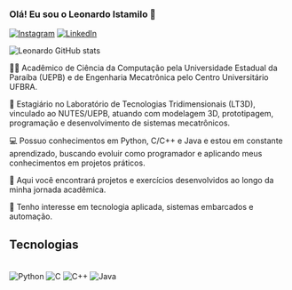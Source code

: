 ### Olá! Eu sou o Leonardo Istamilo 👋


[![Instagram](https://img.shields.io/badge/Instagram-E4405F?style=for-the-badge&logo=instagram&logoColor=white)](https://www.instagram.com/leonardo_istamilo/)
[![LinkedIn](https://img.shields.io/badge/LinkedIn-0077B5?style=for-the-badge&logo=linkedin&logoColor=white)](https://www.linkedin.com/in/leonardo-istamilo-b4882221a/)

![Leonardo GitHub stats](https://github-readme-stats.vercel.app/api?username=leonardo-istamilo&show_icons=true&theme=dracula)

👨‍💻 Acadêmico de Ciência da Computação pela Universidade Estadual da Paraíba (UEPB) e de Engenharia Mecatrônica pelo Centro Universitário UFBRA.

🔧 Estagiário no Laboratório de Tecnologias Tridimensionais (LT3D), vinculado ao NUTES/UEPB, atuando com modelagem 3D, prototipagem, programação e desenvolvimento de sistemas mecatrônicos.

💻 Possuo conhecimentos em Python, C/C++ e Java e estou em constante aprendizado, buscando evoluir como programador e aplicando meus conhecimentos em projetos práticos.

📁 Aqui você encontrará projetos e exercícios desenvolvidos ao longo da minha jornada acadêmica.

🚀 Tenho interesse em tecnologia aplicada, sistemas embarcados e automação.


## Tecnologias
<div style="display: inline_block"><br/>
    <img align = "center" alt="Python" src = "https://img.shields.io/badge/Python-3776AB?style=for-the-badge&logo=python&logoColor=white"/>
    <img align = "center" alt="C" src = "https://img.shields.io/badge/C-00599C?style=for-the-badge&logo=c&logoColor=white"/>
    <img align = "center" alt="C++" src = "https://img.shields.io/badge/C++-%2300599C.svg?logo=c%2B%2B&logoColor=white"/>
    <img align = "center" alt="Java" src = "https://img.shields.io/badge/Java-%23ED8B00.svg?logo=openjdk&logoColor=white"/>
    
    
<div>
<div>





